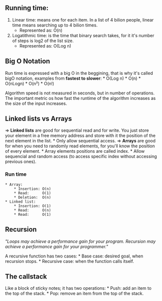 ## Running time:

1. Linear time: means one for each item. In a list of 4 bilion people, linear time means searching up to 4 bilion times.
    * Represented as: O(n)
2. Logatithmic time: is the time that binary search takes, for it it's number of steps is log2 of the list size.
    * Represented as: O(Log n)

## Big O Notation

Run time is expressed with a big O in the beggining, that is why it's called bigO notation, examples from **fastest to slower**:
    * O(Log n)
    * O(n)
    * O(nLogn)
    * O(n²)
    * O(n!)

Algorithm speed is not measured in seconds, but in number of operations. The important metric os how fast the runtime of the algorithm increases as the size of the input increases.

## Linked lists vs Arrays

=> **Linked lists** are good for sequential read and for write. You just store your element in a free memory address and store with it the position of the next element in the list.
    * Only allow sequential access.
=> **Arrays** are good for when you need to randomly read elements, for you'll know the position of every element. 
    * Array elements positions are called index.
    * Allow sequencial and random access (to access specific index without accessing previous ones). 

### Run time
    * Array:
        * Insertion: O(n)
        * Read:      O(1)
        * Deletion:  O(n)
    * Linked list:
        * Insertion: O(1)
        * Read:      O(n)
        * Read:      O(1)

## Recursion
*"Loops may achieve a performance gain for your program. Recursion may achieve a performance gain for your programmer."*

A recursive function has two cases:
    * Base case: desired goal, when recursion stops.
    * Recursive case: when the function calls itself.

## The callstack

Like a block of sticky notes; it has two operations: 
    * Push: add an item to the top of the stack.
    * Pop: remove an item from the top of the stack.


